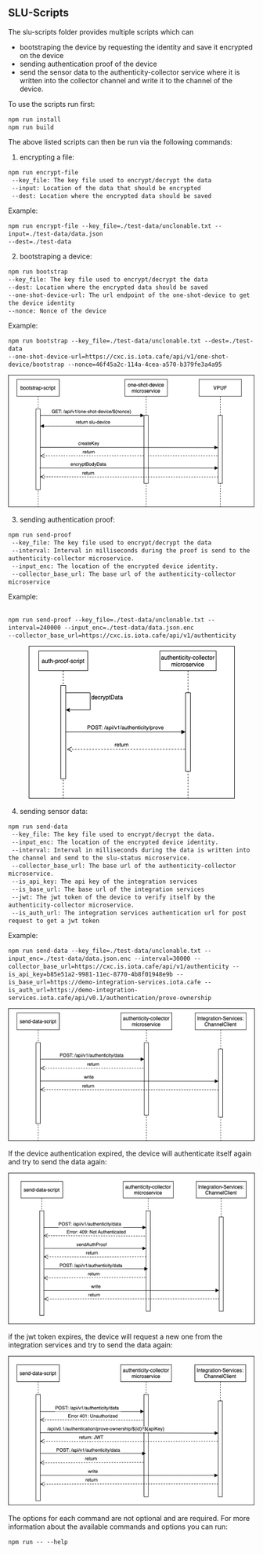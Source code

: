 ## SLU-Scripts

The slu-scripts folder provides multiple scripts which can

- bootstraping the device by requesting the identity and save it encrypted on the device
- sending authentication proof of the device
- send the sensor data to the authenticity-collector service where it is written into the collector channel and write it to the channel of the device.

To use the scripts run first:

```
npm run install
npm run build
```

The above listed scripts can then be run via the following commands:

1. encrypting a file:

```
npm run encrypt-file
 --key_file: The key file used to encrypt/decrypt the data
 --input: Location of the data that should be encrypted
 --dest: Location where the encrypted data should be saved
```

Example:

```
npm run encrypt-file --key_file=./test-data/unclonable.txt --input=./test-data/data.json
--dest=./test-data
```

2. bootstraping a device:

```
npm run bootstrap
--key_file: The key file used to encrypt/decrypt the data
--dest: Location where the encrypted data should be saved
--one-shot-device-url: The url endpoint of the one-shot-device to get the device identity
--nonce: Nonce of the device
```

Example:

```
npm run bootstrap --key_file=./test-data/unclonable.txt --dest=./test-data
--one-shot-device-url=https://cxc.is.iota.cafe/api/v1/one-shot-device/bootstrap --nonce=46f45a2c-114a-4cea-a570-b379fe3a4a95
```

<p align="center">
  <img src="https://github.com/iotaledger/cxc-slu-authenticity/blob/69-description-of-slu-scripts/slu-scripts/diagrams/sequence1.png" alt="bootstrap-script sequence diagram"/>
</p>

3. sending authentication proof:

```
npm run send-proof
 --key_file: The key file used to encrypt/decrypt the data
 --interval: Interval in milliseconds during the proof is send to the authenticity-collector microservice.
 --input_enc: The location of the encrypted device identity.
 --collector_base_url: The base url of the authenticity-collector microservice
```

Example:

```

npm run send-proof --key_file=./test-data/unclonable.txt --interval=240000 --input_enc=./test-data/data.json.enc
--collector_base_url=https://cxc.is.iota.cafe/api/v1/authenticity

```

 <p align="center">
  <img src="https://github.com/iotaledger/cxc-slu-authenticity/blob/69-description-of-slu-scripts/slu-scripts/diagrams/send-proof.png" alt="auth-proof-script sequence diagram"/>
</p>

4. sending sensor data:

```
npm run send-data
 --key_file: The key file used to encrypt/decrypt the data.
 --input_enc: The location of the encrypted device identity.
 --interval: Interval in milliseconds during the data is written into the channel and send to the slu-status microservice.
 --collector_base_url: The base url of the authenticity-collector microservice.
 --is_api_key: The api key of the integration services
 --is_base_url: The base url of the integration services
 --jwt: The jwt token of the device to verify itself by the authenticity-collector microservice.
 --is_auth_url: The integration services authentication url for post request to get a jwt token
```

Example:

```
npm run send-data --key_file=./test-data/unclonable.txt --input_enc=./test-data/data.json.enc --interval=30000 --collector_base_url=https://cxc.is.iota.cafe/api/v1/authenticity --is_api_key=b85e51a2-9981-11ec-8770-4b8f01948e9b --is_base_url=https://demo-integration-services.iota.cafe --is_auth_url=https://demo-integration-services.iota.cafe/api/v0.1/authentication/prove-ownership

```

 <p align="center">
  <img src="https://github.com/iotaledger/cxc-slu-authenticity/blob/69-description-of-slu-scripts/slu-scripts/diagrams/send-data%20(3).png" alt="auth-proof-script sequence diagram"/>
</p>

If the device authentication expired, the device will authenticate itself again and try to send the data again:

 <p align="center">
  <img src="https://github.com/iotaledger/cxc-slu-authenticity/blob/69-description-of-slu-scripts/slu-scripts/diagrams/send-data-with-retry%20(2).png" alt="auth-proof-script sequence diagram"/>
</p>

if the jwt token expires, the device will request a new one from the integration services and try to send the data again:

 <p align="center">
  <img src="https://github.com/iotaledger/cxc-slu-authenticity/blob/69-description-of-slu-scripts/slu-scripts/diagrams/send-data-with-jwt-retry.png" alt="auth-proof-script sequence diagram"/>
</p>

The options for each command are not optional and are required.
For more information about the available commands and options you can run:

```
npm run -- --help
```
